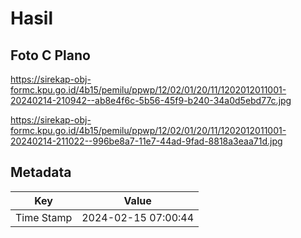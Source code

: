 # Hasil

## Foto C Plano

https://sirekap-obj-formc.kpu.go.id/4b15/pemilu/ppwp/12/02/01/20/11/1202012011001-20240214-210942--ab8e4f6c-5b56-45f9-b240-34a0d5ebd77c.jpg

https://sirekap-obj-formc.kpu.go.id/4b15/pemilu/ppwp/12/02/01/20/11/1202012011001-20240214-211022--996be8a7-11e7-44ad-9fad-8818a3eaa71d.jpg


## Metadata

| Key        | Value               |
| ---------- | ------------------- |
| Time Stamp | 2024-02-15 07:00:44 |



